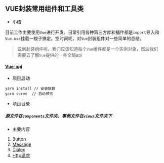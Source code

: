 ## VUE封装常用组件和工具类
- 小结

 目前工作主要使用`Vue`进行开发，日常引用各种第三方库和插件都是`import`导入和`Vue.use`挂载一梭子搞定。空时间呢，对`Vue`封装组件对一些简单的总结。
 
> 说到封装组件呢，我们应该知道每个`Vue`组件都是一个实例对象，然后我们需要去了解`Vue`提供的一些全局api
#### [Vue-api](https://cn.vuejs.org/v2/api/) 
 
- 项目启动
```
yarn install // 安装依赖
yarn serve  // 启动预览
```

- 项目目录
##### 源文件在`components`文件夹，事例文件在`views`文件夹下

- 主要内容
1. Button
2. [Message](./src/docs/message.md)
3. [Dialog](./src/docs/dialog.md)
4. [Http请求](./src/docs/http.md)
